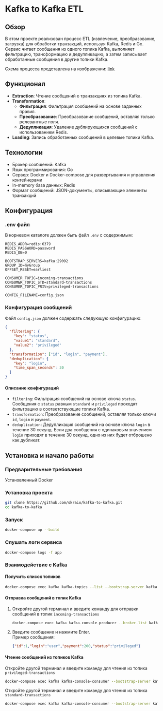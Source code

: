 # Kafka to Kafka ETL

## Обзор
В этом проекте реализован процесс ETL (извлечение, преобразование, загрузка)
для обработки транзакций, используя Kafka, Redis и Go. Сервис читает
сообщения из одного топика Kafka, выполняет фильтрацию, трансформацию и
дедупликацию, а затем записывает обработанные сообщения в другие топики Kafka.

Схема процесса представлена на изображении: [link](./img/kafka-to-kafka.drawio.png)

## Функционал

- **Extraction**: Чтение сообщений о транзакциях из топика Kafka.
- **Transformation**:
    - **Фильтрация**: Фильтрация сообщений на основе заданных правил.
    - **Преобразование**: Преобразование сообщений, оставляя только релевантные поля.
    - **Дедупликация**: Удаление дублирующихся сообщений с использованием Redis.
- **Loading**: Запись обработанных сообщений в целевые топики Kafka.

## Технологии
- Брокер сообщений: Kafka
- Язык программирования: Go
- Сервер: Docker и Docker-compose для развертывания и управления контейнерами
- In-memory база данных: Redis
- Формат сообщений: JSON-документы, описывающие элементы транзакций

## Конфигурация
### .env файл
В корневом каталоге должен быть файл `.env` с содержимым:
```env
REDIS_ADDR=redis:6379
REDIS_PASSWORD=password
REDIS_DB=0

BOOTSTRAP_SERVERS=kafka:29092
GROUP_ID=myGroup
OFFSET_RESET=earliest

CONSUMER_TOPIC=incoming-transactions
CONSUMER_TOPIC_STD=standard-transactions
CONSUMER_TOPIC_PRIV=privileged-transactions

CONFIG_FILENAME=config.json
```

### Конфигурация сообщений 
Файл `config.json` должен содержать следующую конфигурацию:
```json
{
  "filtering": {
    "key": "status",
    "value1": "standard",
    "value2": "privileged"
  },
  "transformation": ["id", "login", "payment"],
  "deduplication": {
    "key": "login",
    "time_span_seconds": 30
  }
}
```
#### Описание конфигураций
- `filtering`: Фильтрация сообщений на основе ключа `status`. Сообщения с
  `status` равным `standard` и `privileged` проходят фильтрацию в
  соответствующие топики Kafka.
- `transformation`: Преобразование сообщений, оставляя только ключи `id`, `login` и `payment`.
- `deduplication`: Дедупликация сообщений на основе ключа `login` в течение 30
  секунд. Если два сообщения с одинаковым значением `login` приходят в течение
  30 секунд, одно из них будет отброшено как дубликат.


## Установка и начало работы
### Предварительные требования
Установленный Docker

### Установка проекта
```bash
git clone https://github.com/skraio/kafka-to-kafka.git
cd kafka-to-kafka
```

### Запуск
```bash
docker-compose up --build
```

### Слушать логи сервиса
```bash
docker-compose logs -f app
```

### Взаимодействие с Kafka
#### Получить список топиков
```bash
docker-compose exec kafka kafka-topics --list --bootstrap-server kafka:9092
```

#### Отправка сообщений в топик Kafka
1. Откройте другой терминал и введите команду для отправки сообщений в топик `incoming-transactions`
    ```bash
    docker-compose exec kafka kafka-console-producer --broker-list kafka:9092 --topic incoming-transactions
    ```
2. Введите сообщение и нажмите Enter. \
    Пример сообщения:
    ```json
    {"id":1,"login":"user","payment":200,"status":"privileged"}
    ```

#### Чтение сообщений из топиков Kafka
Откройте другой терминал и введите команду для чтения из топика `privileged-transactions`
```bash
docker-compose exec kafka kafka-console-consumer --bootstrap-server kafka:9092 --topic privileged-transactions --from-beginning
```
Откройте другой терминал и введите команду для чтения из топика `standard-transactions`
```bash
docker-compose exec kafka kafka-console-consumer --bootstrap-server kafka:9092 --topic standard-transactions --from-beginning
```
